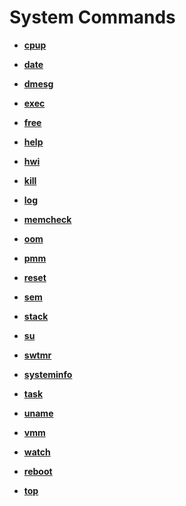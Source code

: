 # System Commands

-   **[cpup](kernel-small-debug-shell-cmd-cpup.md)**  

-   **[date](kernel-small-debug-shell-cmd-date.md)**  

-   **[dmesg](kernel-small-debug-shell-cmd-dmesg.md)**  

-   **[exec](kernel-small-debug-shell-cmd-exec.md)**  

-   **[free](kernel-small-debug-shell-cmd-free.md)**  

-   **[help](kernel-small-debug-shell-cmd-help.md)**  

-   **[hwi](kernel-small-debug-shell-cmd-hwi.md)**  

-   **[kill](kernel-small-debug-shell-cmd-kill.md)**  

-   **[log](kernel-small-debug-shell-cmd-log.md)**  

-   **[memcheck](kernel-small-debug-shell-cmd-memcheck.md)**  

-   **[oom](kernel-small-debug-shell-cmd-oom.md)**  

-   **[pmm](kernel-small-debug-shell-cmd-pmm.md)**  

-   **[reset](kernel-small-debug-shell-cmd-reset.md)**  

-   **[sem](kernel-small-debug-shell-cmd-sem.md)**  

-   **[stack](kernel-small-debug-shell-cmd-stack.md)**  

-   **[su](kernel-small-debug-shell-cmd-su.md)**  

-   **[swtmr](kernel-small-debug-shell-cmd-swtmr.md)**  

-   **[systeminfo](kernel-small-debug-shell-cmd-sysinfo.md)**  

-   **[task](kernel-small-debug-shell-cmd-task.md)**  

-   **[uname](kernel-small-debug-shell-cmd-uname.md)**  

-   **[vmm](kernel-small-debug-shell-cmd-vmm.md)**  

-   **[watch](kernel-small-debug-shell-cmd-watch.md)**  

-   **[reboot](kernel-small-debug-shell-cmd-reboot.md)**  

-   **[top](kernel-small-debug-shell-cmd-top.md)**  


